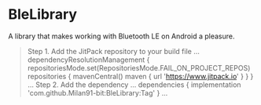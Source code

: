 # BleLibrary
A library that makes working with Bluetooth LE on Android a pleasure.

>Step 1. Add the JitPack repository to your build file
...
dependencyResolutionManagement {
		repositoriesMode.set(RepositoriesMode.FAIL_ON_PROJECT_REPOS)
		repositories {
			mavenCentral()
			maven { url 'https://www.jitpack.io' }
		}
	}
...
>Step 2. Add the dependency
...
dependencies {
	        implementation 'com.github.Milan91-bit:BleLibrary:Tag'
	}
...
